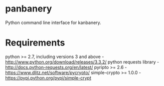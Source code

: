panbanery
=========

Python command line interface for kanbanery.

Requirements
=========

python >= 2.7, including versions 3 and above - http://www.python.org/download/releases/3.3.2/
python requests library - http://docs.python-requests.org/en/latest/
pyripto >= 2.6 - https://www.dlitz.net/software/pycrypto/
simple-crypto >= 1.0.0 - https://pypi.python.org/pypi/simple-crypt